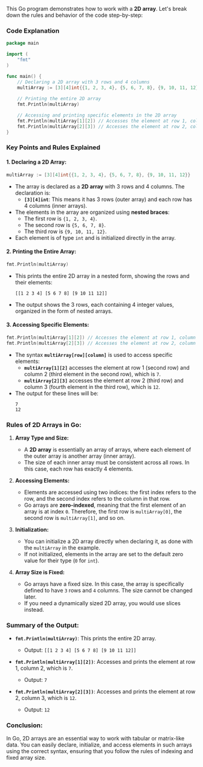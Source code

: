 This Go program demonstrates how to work with a **2D array**. Let's break down the rules and behavior of the code step-by-step:

### **Code Explanation**

```go
package main

import (
	"fmt"
)

func main() {
	// Declaring a 2D array with 3 rows and 4 columns
	multiArray := [3][4]int{{1, 2, 3, 4}, {5, 6, 7, 8}, {9, 10, 11, 12}}
	
	// Printing the entire 2D array
	fmt.Println(multiArray)

	// Accessing and printing specific elements in the 2D array
	fmt.Println(multiArray[1][2]) // Accesses the element at row 1, column 2
	fmt.Println(multiArray[2][3]) // Accesses the element at row 2, column 3
}
```

### **Key Points and Rules Explained**

#### 1. **Declaring a 2D Array:**
   ```go
   multiArray := [3][4]int{{1, 2, 3, 4}, {5, 6, 7, 8}, {9, 10, 11, 12}}
   ```

   - The array is declared as a **2D array** with 3 rows and 4 columns. The declaration is:
     - **`[3][4]int`**: This means it has 3 rows (outer array) and each row has 4 columns (inner arrays).
   - The elements in the array are organized using **nested braces**:
     - The first row is `{1, 2, 3, 4}`.
     - The second row is `{5, 6, 7, 8}`.
     - The third row is `{9, 10, 11, 12}`.
   - Each element is of type `int` and is initialized directly in the array.

#### 2. **Printing the Entire Array:**
   ```go
   fmt.Println(multiArray)
   ```
   - This prints the entire 2D array in a nested form, showing the rows and their elements:
     ```
     [[1 2 3 4] [5 6 7 8] [9 10 11 12]]
     ```
   - The output shows the 3 rows, each containing 4 integer values, organized in the form of nested arrays.

#### 3. **Accessing Specific Elements:**
   ```go
   fmt.Println(multiArray[1][2]) // Accesses the element at row 1, column 2
   fmt.Println(multiArray[2][3]) // Accesses the element at row 2, column 3
   ```
   - The syntax **`multiArray[row][column]`** is used to access specific elements:
     - **`multiArray[1][2]`** accesses the element at row 1 (second row) and column 2 (third element in the second row), which is `7`.
     - **`multiArray[2][3]`** accesses the element at row 2 (third row) and column 3 (fourth element in the third row), which is `12`.
   - The output for these lines will be:
     ```
     7
     12
     ```

### **Rules of 2D Arrays in Go:**

1. **Array Type and Size:**
   - A **2D array** is essentially an array of arrays, where each element of the outer array is another array (inner array).
   - The size of each inner array must be consistent across all rows. In this case, each row has exactly 4 elements.

2. **Accessing Elements:**
   - Elements are accessed using two indices: the first index refers to the row, and the second index refers to the column in that row.
   - Go arrays are **zero-indexed**, meaning that the first element of an array is at index `0`. Therefore, the first row is `multiArray[0]`, the second row is `multiArray[1]`, and so on.

3. **Initialization:**
   - You can initialize a 2D array directly when declaring it, as done with the `multiArray` in the example.
   - If not initialized, elements in the array are set to the default zero value for their type (`0` for `int`).

4. **Array Size is Fixed:**
   - Go arrays have a fixed size. In this case, the array is specifically defined to have `3` rows and `4` columns. The size cannot be changed later.
   - If you need a dynamically sized 2D array, you would use slices instead.

### **Summary of the Output:**

- **`fmt.Println(multiArray)`**: This prints the entire 2D array.
  - Output: `[[1 2 3 4] [5 6 7 8] [9 10 11 12]]`

- **`fmt.Println(multiArray[1][2])`**: Accesses and prints the element at row 1, column 2, which is `7`.
  - Output: `7`

- **`fmt.Println(multiArray[2][3])`**: Accesses and prints the element at row 2, column 3, which is `12`.
  - Output: `12`

### **Conclusion:**
In Go, 2D arrays are an essential way to work with tabular or matrix-like data. You can easily declare, initialize, and access elements in such arrays using the correct syntax, ensuring that you follow the rules of indexing and fixed array size.